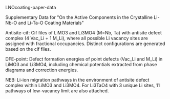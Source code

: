 LNOcoating-paper-data

Supplementary Data for "On the Active Components in the Crystalline Li-Nb-O and Li-Ta-O Coating Materials"

Antisite-cif: Cif files of LiMO3 and Li3MO4 (M=Nb, Ta) with antisite defect complex (4 Vac_Li + 1 M_Li), where all possible Li vacancy sites are assigned with fractional occupancies. Distinct configurations are generated based on the cif files.

DFE-point: Defect formation energies of point defects (Vac_Li and M_Li) in LiMO3 and Li3MO4, including chemical potentials extracted from phase diagrams and correction energies.

NEB: Li-ion migration pathways in the environment of antisite defect complex within LiMO3 and Li3MO4. For Li3TaO4 with 3 unique Li sites, 11 pathways of low-vacancy limit are also attached.
